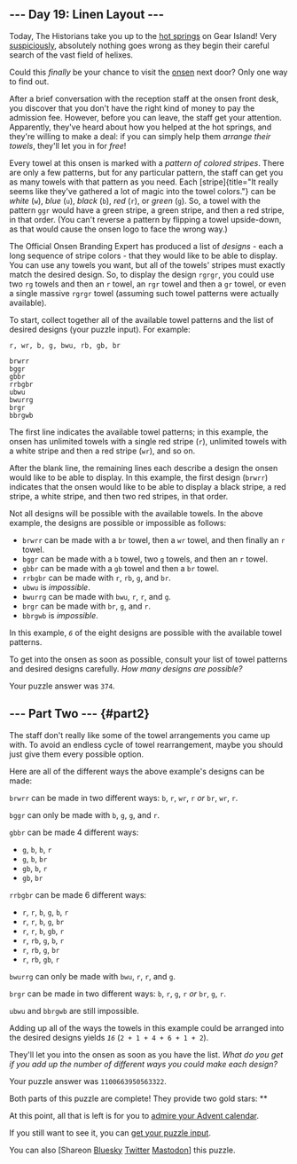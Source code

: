 ## \-\-- Day 19: Linen Layout \-\--

Today, The Historians take you up to the [hot springs](/2023/day/12) on
Gear Island! Very
[suspiciously](https://www.youtube.com/watch?v=ekL881PJMjI), absolutely
nothing goes wrong as they begin their careful search of the vast field
of helixes.

Could this *finally* be your chance to visit the
[onsen](https://en.wikipedia.org/wiki/Onsen) next door? Only one way to
find out.

After a brief conversation with the reception staff at the onsen front
desk, you discover that you don\'t have the right kind of money to pay
the admission fee. However, before you can leave, the staff get your
attention. Apparently, they\'ve heard about how you helped at the hot
springs, and they\'re willing to make a deal: if you can simply help
them *arrange their towels*, they\'ll let you in for *free*!

Every towel at this onsen is marked with a *pattern of colored stripes*.
There are only a few patterns, but for any particular pattern, the staff
can get you as many towels with that pattern as you need. Each
[stripe]{title="It really seems like they've gathered a lot of magic into the towel colors."}
can be *white* (`w`), *blue* (`u`), *black* (`b`), *red* (`r`), or
*green* (`g`). So, a towel with the pattern `ggr` would have a green
stripe, a green stripe, and then a red stripe, in that order. (You
can\'t reverse a pattern by flipping a towel upside-down, as that would
cause the onsen logo to face the wrong way.)

The Official Onsen Branding Expert has produced a list of *designs* -
each a long sequence of stripe colors - that they would like to be able
to display. You can use any towels you want, but all of the towels\'
stripes must exactly match the desired design. So, to display the design
`rgrgr`, you could use two `rg` towels and then an `r` towel, an `rgr`
towel and then a `gr` towel, or even a single massive `rgrgr` towel
(assuming such towel patterns were actually available).

To start, collect together all of the available towel patterns and the
list of desired designs (your puzzle input). For example:

    r, wr, b, g, bwu, rb, gb, br

    brwrr
    bggr
    gbbr
    rrbgbr
    ubwu
    bwurrg
    brgr
    bbrgwb

The first line indicates the available towel patterns; in this example,
the onsen has unlimited towels with a single red stripe (`r`), unlimited
towels with a white stripe and then a red stripe (`wr`), and so on.

After the blank line, the remaining lines each describe a design the
onsen would like to be able to display. In this example, the first
design (`brwrr`) indicates that the onsen would like to be able to
display a black stripe, a red stripe, a white stripe, and then two red
stripes, in that order.

Not all designs will be possible with the available towels. In the above
example, the designs are possible or impossible as follows:

-   `brwrr` can be made with a `br` towel, then a `wr` towel, and then
    finally an `r` towel.
-   `bggr` can be made with a `b` towel, two `g` towels, and then an `r`
    towel.
-   `gbbr` can be made with a `gb` towel and then a `br` towel.
-   `rrbgbr` can be made with `r`, `rb`, `g`, and `br`.
-   `ubwu` is *impossible*.
-   `bwurrg` can be made with `bwu`, `r`, `r`, and `g`.
-   `brgr` can be made with `br`, `g`, and `r`.
-   `bbrgwb` is *impossible*.

In this example, *`6`* of the eight designs are possible with the
available towel patterns.

To get into the onsen as soon as possible, consult your list of towel
patterns and desired designs carefully. *How many designs are possible?*

Your puzzle answer was `374`.

## \-\-- Part Two \-\-- {#part2}

The staff don\'t really like some of the towel arrangements you came up
with. To avoid an endless cycle of towel rearrangement, maybe you should
just give them every possible option.

Here are all of the different ways the above example\'s designs can be
made:

`brwrr` can be made in two different ways: `b`, `r`, `wr`, `r` *or*
`br`, `wr`, `r`.

`bggr` can only be made with `b`, `g`, `g`, and `r`.

`gbbr` can be made 4 different ways:

-   `g`, `b`, `b`, `r`
-   `g`, `b`, `br`
-   `gb`, `b`, `r`
-   `gb`, `br`

`rrbgbr` can be made 6 different ways:

-   `r`, `r`, `b`, `g`, `b`, `r`
-   `r`, `r`, `b`, `g`, `br`
-   `r`, `r`, `b`, `gb`, `r`
-   `r`, `rb`, `g`, `b`, `r`
-   `r`, `rb`, `g`, `br`
-   `r`, `rb`, `gb`, `r`

`bwurrg` can only be made with `bwu`, `r`, `r`, and `g`.

`brgr` can be made in two different ways: `b`, `r`, `g`, `r` *or* `br`,
`g`, `r`.

`ubwu` and `bbrgwb` are still impossible.

Adding up all of the ways the towels in this example could be arranged
into the desired designs yields *`16`* (`2 + 1 + 4 + 6 + 1 + 2`).

They\'ll let you into the onsen as soon as you have the list. *What do
you get if you add up the number of different ways you could make each
design?*

Your puzzle answer was `1100663950563322`.

Both parts of this puzzle are complete! They provide two gold stars:
\*\*

At this point, all that is left is for you to [admire your Advent
calendar](/2024).

If you still want to see it, you can [get your puzzle input](19/input).

You can also \[Shareon [Bluesky](https://bsky.app/)
[Twitter](https://twitter.com/) [Mastodon](https://mastodon.social/)\]
this puzzle.
